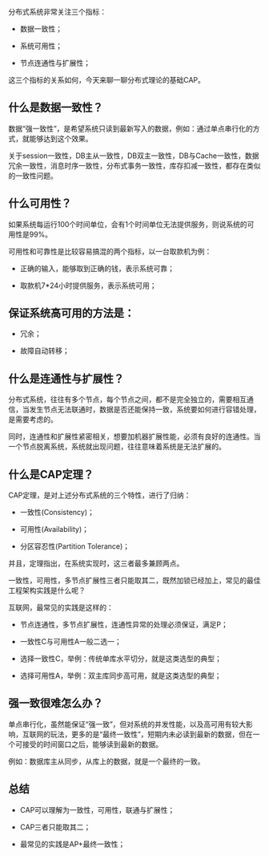 
分布式系统非常关注三个指标：

- 数据一致性；

- 系统可用性；

- 节点连通性与扩展性；

这三个指标的关系如何，今天来聊一聊分布式理论的基础CAP。



## 什么是数据一致性？

数据“强一致性”，是希望系统只读到最新写入的数据，例如：通过单点串行化的方式，就能够达到这个效果。



关于session一致性，DB主从一致性，DB双主一致性，DB与Cache一致性，数据冗余一致性，消息时序一致性，分布式事务一致性，库存扣减一致性，都存在类似的一致性问题。



## 什么可用性？

如果系统每运行100个时间单位，会有1个时间单位无法提供服务，则说系统的可用性是99%。



可用性和可靠性是比较容易搞混的两个指标，以一台取款机为例：

- 正确的输入，能够取到正确的钱，表示系统可靠；

- 取款机7*24小时提供服务，表示系统可用；



## 保证系统高可用的方法是：

- 冗余；

- 故障自动转移；



## 什么是连通性与扩展性？

分布式系统，往往有多个节点，每个节点之间，都不是完全独立的，需要相互通信，当发生节点无法联通时，数据是否还能保持一致，系统要如何进行容错处理，是需要考虑的。



同时，连通性和扩展性紧密相关，想要加机器扩展性能，必须有良好的连通性。当一个节点脱离系统，系统就出现问题，往往意味着系统是无法扩展的。



## 什么是CAP定理？

CAP定理，是对上述分布式系统的三个特性，进行了归纳：

- 一致性(Consistency)；

- 可用性(Availability)；

- 分区容忍性(Partition Tolerance)；

并且，定理指出，在系统实现时，这三者最多兼顾两点。



一致性，可用性，多节点扩展性三者只能取其二，既然加锁已经加上，常见的最佳工程架构实践是什么呢？

互联网，最常见的实践是这样的：

- 节点连通性，多节点扩展性，连通性异常的处理必须保证，满足P；

- 一致性C与可用性A一般二选一；

- 选择一致性C，举例：传统单库水平切分，就是这类选型的典型；

- 选择可用性A，举例：双主库同步高可用，就是这类选型的典型；



## 强一致很难怎么办？

单点串行化，虽然能保证“强一致”，但对系统的并发性能，以及高可用有较大影响，互联网的玩法，更多的是“最终一致性”，短期内未必读到最新的数据，但在一个可接受的时间窗口之后，能够读到最新的数据。



例如：数据库主从同步，从库上的数据，就是一个最终的一致。



## 总结

- CAP可以理解为一致性，可用性，联通与扩展性；

- CAP三者只能取其二；

- 最常见的实践是AP+最终一致性；
